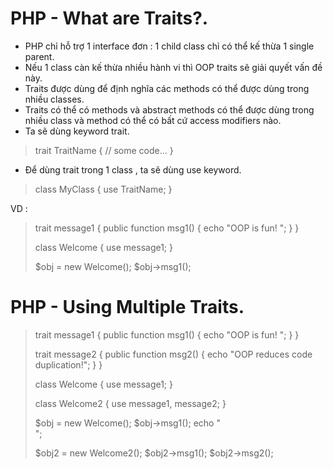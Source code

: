 # PHP - What are Traits?.
* PHP chỉ hỗ trợ 1 interface đơn : 1 child class chỉ có thể kế thừa 1 single parent.
* Nếu 1 class càn kế thừa nhiều hành vi thì OOP traits sẽ giải quyết vấn đề này.
* Traits được dùng để định nghĩa các methods có thể được dùng trong nhiều classes. 
* Traits có thể có methods và abstract methods có thể được dùng trong nhiều class và method có thể có bất cứ access modifiers nào.
* Ta sẽ dùng keyword trait.

>   trait TraitName {
>     // some code...
>   }

* Để dùng trait trong 1 class , ta sẽ dùng use keyword.

>   class MyClass {
>     use TraitName;
>   }

VD : 

>   trait message1 {
>       public function msg1() {
>           echo "OOP is fun! ";
>       }
>   }
>   
>   class Welcome {
>     use message1;
>   }
>   
>   $obj = new Welcome();
>   $obj->msg1();

# PHP - Using Multiple Traits.

>   trait message1 {
>     public function msg1() {
>       echo "OOP is fun! ";
>     }
>   }
>   
>   trait message2 {
>     public function msg2() {
>       echo "OOP reduces code duplication!";
>     }
>   }
>   
>   class Welcome {
>     use message1;
>   }
>   
>   class Welcome2 {
>     use message1, message2;
>   }
>   
>   $obj = new Welcome();
>   $obj->msg1();
>   echo "<br>";
>   
>   $obj2 = new Welcome2();
>   $obj2->msg1();
>   $obj2->msg2();